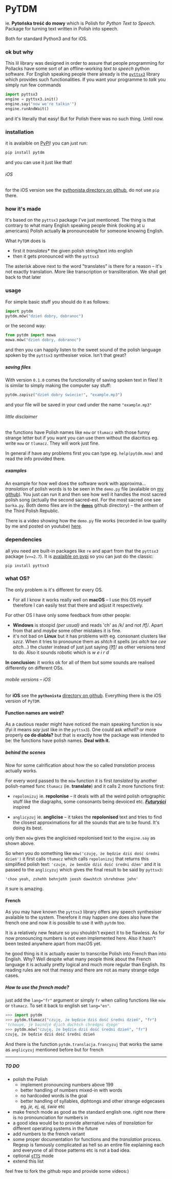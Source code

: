 # PyTDM
ie. __Pytońska treść do mowy__ which is Polish for _Python Text to Speech_. Package for turning text written in Polish into speech.

Both for standard Python3 and for iOS.

### ok but why 
This lil library was designed in order to assure that people programming for Pollacks have some sort of an offline-working _text to speech_ python software.
For English speaking people there already is the [`pyttsx3`](https://pypi.org/project/pyttsx3/) library which provides such functionalities.
If you want your programme to _talk_ you simply run few commands

```python
import pyttsx3
engine = pyttsx3.init()
engine.say("now we're talkin'")
engine.runAndWait()
```
and it's literally that easy! But for Polish there was no such thing. Until now.

### installation
it is avalaible on [PyPI](https://pypi.org/project/pytdm/)!
you can just run:

```python
pip install pytdm
```
and you can use it just like that!

###### iOS
for the iOS version see the [pythonista directory on github](https://github.com/test0wanie/PyTDM/blob/master/pythonista/README_iOS.md), do not use `pip` there.

### how it's made
It's based on the `pyttsx3` package I've just mentioned. The thing is that contrary to what many English speaking people think (looking at u americans) Polish actually __is__ pronounceable for someone knowing English. 

What `PyTDM` does is 

* first it _translates*_ the given polish string/text into english
* then it gets pronounced with the `pyttsx3` 

The asterisk above next to the word "translates" is there for a reason – it's not exactly translation. More like transcription or transliteration.
We shall get back to that later

### usage
For simple basic stuff you should do it as follows:

```python
import pytdm
pytdm.mów("dzień dobry, dobranoc")
```
or the second way:

```python
from pytdm import mowa
mowa.mów("dzień dobry, dobranoc")
```
and then you can happily listen to the sweet sound of the polish language spoken by the `pyttsx3` synthesiser voice. Isn't that great?

##### saving files
With version `0.1.0` comes the functionality of saving spoken text in files! It is similar to simply making the computer say stuff:

```python
pytdm.zapisz("dzień dobry świecie!", "example.mp3")
```
and your file will be saved in your cwd under the name `"example.mp3"`

###### little disclaimer
the functions have Polish names like `mów` or `tłumacz` with those funny strange letter but if you want you can use them without the diacritics eg. write `mow` or `tlumacz`. They will work just fine.

In general if have any problems first you can type eg. `help(pytdm.mow)` and read the info provided there.


##### examples
An example for how well does the software work with approxima... _translation_ of polish words is to be seen in the `demo.py` file (avalaible on [my github](https://github.com/test0wanie/PyTDM)). You just can run it and then see how well it handles the most sacred polish song (actually the second sacred-est. For the most sacred one see `barka.py`. Both demo files are in the __[`demos`](https://github.com/test0wanie/PyTDM/tree/master/demos)__ github directory) – the anthem of the Third Polish Republic. 

There is a video showing how the `demo.py` file works (recorded in low quality by me and posted on youtube) [here](https://youtu.be/bHWxwoAm0OE).


### dependencies

all you need are built-in packages like `re` and apart from that the `pyttsx3` package (`v>=2.7`). It is [avalaible on pypi](https://pypi.org/project/pyttsx3/) so you can just do the classic:

```
pip install pyttsx3
```
### what OS? 
The only problem is it's different for every OS. 

* For all I know it works really well on __macOS__ – I use this OS myself therefore I can easily test that there and adjust it respectively. 

For other OS I have only some feedback from other people:

* __Windows__ is stoopid _(per usual)_ and reads 'ch' as /k/ and not /t͡ʃ/. Apart from that and _maybe_ some other mistakes it is fine. 
* it's not bad on __Linux__ but it has problems with eg. consonant clusters like _szcz_. When it tries to pronounce them as _shtch_ it spells (_es aitch tee cee aitch..._) the cluster instead of just just saying /ʃt͡ʃ/ as other versions tend to do. Also it sounds robotic which is _w e i r d_

__In conclusion:__ it works ok for all of them but some sounds are realised differently on different OSs.

###### mobile versions – iOS
for __iOS__ see the __`pythonista`__ [directory on github](https://github.com/test0wanie/PyTDM/blob/master/pythonista/README_iOS.md). Everything there is the iOS version of `PyTDM`.


#### Function names are weird?
As a cautious reader might have noticed the main speaking function is `mów` (fyi it means _say_ just like in the `pyttsx3`). One could ask _wthell?_ or more properly __co do diabła?__ but that is exactly how the package was intended to be: the functions have polish names. __Deal with it.__

##### behind the scenes
Now for some calrification about how the so called _translation_ process actually works. 

For every word passed to the `mów` function it is first _tanslated_ by another polish-named func `tłumacz` (ie. __translate__) and it calls 2 more functions first:

* `repolonizuj` ie. __repolonise__ – it deals with all the weird polish ortographic stuff like the diagraphs, some consonants being devoiced etc. **_[Futuryści](https://pl.wikisource.org/wiki/Mańifest_w_sprawie_ortografji_fonetycznej)_** inspired
 
* `anglicyzuj` ie. __anglicise__ – it takes the __repolonised__ text and tries to find the closest approximations for all the sounds that are to be found. It's doing its best.

only then `mów` gives the anglicised repolonised text to the `engine.say` as shown above.

So when you do something like `mów('czuję, że będzie dziś dość średni dzień')` it first calls `tłumacz` which calls `repolonizuj`
that returns this simplified polish text:
`'czuje, że bendźe dźiś dość średni dźen'`
and it is passed to the `anglicyzuj` which gives the final result to be said by `pyttsx3`:

`'choo yeah, zshehh behnjehh jeesh dawshtch shrehdnee jehn'`

it sure is amazing.

#### French 
As you may have known the `pyttsx3` library offers any speech synthesiser avalaible to the system. Therefore it may happen one does also have the french one and now it is possible to use it with `pytdm` too.

It is a relatively new feature so you shouldn't expect it to be flawless. As for now pronouncing numbers is not even implemented here. Also it hasn't been tested anywhere apart from macOS yet.

he good thing is it is actually easier to transcribe Polish into French than into English. Why? Well despite what many people think about the French language it is actually pretty logical and much more regular than English. Its reading rules are not that messy and there are not as many strange edge cases. 



##### How to use the french mode?
just add the `lang="fr"` argument or simply `fr` when calling functions like `mów` or `tłumacz`. To set it back to english set `lang="en"`. 

```python
>>> import pytdm
>>> pytdm.tłumacz("czuję, że będzie dziś dość średni dzień", "fr")
'tchouyé, jé baindjé djich dochtch chrédgni djègn'
>>> pytdm.mów("czuję, że będzie dziś dość średni dzień", "fr")
czuję, że będzie dziś dość średni dzień
```
And there is the function `pytdm.translacja.francyzuj` that works the same as `anglicyzuj` mentioned before but for french

---


##### TO DO
* polish the Polish
	* implement pronouncing numbers above 199
	* better handling of numbers mixed-in with words
	* no hardcoded words is the goal
	* better handling of syllables, diphtongs and other strange edgecases eg. _je, ej, aj, świe_ etc
* make french mode as good as the standard english one. right now there is no pronounciation for numbers in
* a good idea would be to provide alternative rules of _translation_ for different operating systems in the future
* add numbers to the french variant
* some proper documentation for functions and the _translation_ process. Regexp is famously complicated as hell so an entire file explaining each and everyone of all those patterns etc is not a bad idea.
* optional [`gTTS`](https://pypi.org/project/gTTS/) mode
* extend this list

feel free to fork the github repo and provide some videos:)